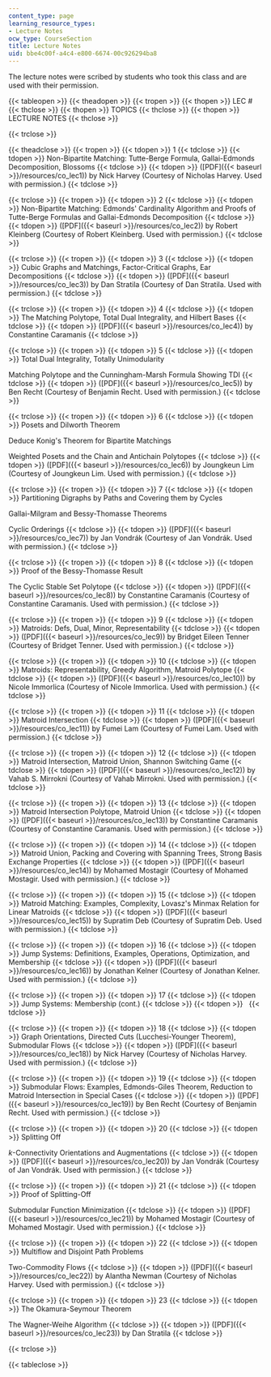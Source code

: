 ```yaml
---
content_type: page
learning_resource_types:
- Lecture Notes
ocw_type: CourseSection
title: Lecture Notes
uid: bbe4c00f-a4c4-e800-6674-00c926294ba8
---
```


The lecture notes were scribed by students who took this class and are used with their permission.

{{< tableopen >}}
{{< theadopen >}}
{{< tropen >}}
{{< thopen >}}
LEC #
{{< thclose >}}
{{< thopen >}}
TOPICS
{{< thclose >}}
{{< thopen >}}
LECTURE NOTES
{{< thclose >}}

{{< trclose >}}

{{< theadclose >}}
{{< tropen >}}
{{< tdopen >}}
1
{{< tdclose >}}
{{< tdopen >}}
Non-Bipartite Matching: Tutte-Berge Formula, Gallai-Edmonds Decomposition, Blossoms
{{< tdclose >}}
{{< tdopen >}}
([PDF]({{< baseurl >}}/resources/co_lec1)) by Nick Harvey (Courtesy of Nicholas Harvey. Used with permission.)
{{< tdclose >}}

{{< trclose >}}
{{< tropen >}}
{{< tdopen >}}
2
{{< tdclose >}}
{{< tdopen >}}
Non-Bipartite Matching: Edmonds' Cardinality Algorithm and Proofs of Tutte-Berge Formulas and Gallai-Edmonds Decomposition
{{< tdclose >}}
{{< tdopen >}}
([PDF]({{< baseurl >}}/resources/co_lec2)) by Robert Kleinberg (Courtesy of Robert Kleinberg. Used with permission.)
{{< tdclose >}}

{{< trclose >}}
{{< tropen >}}
{{< tdopen >}}
3
{{< tdclose >}}
{{< tdopen >}}
Cubic Graphs and Matchings, Factor-Critical Graphs, Ear Decompositions
{{< tdclose >}}
{{< tdopen >}}
([PDF]({{< baseurl >}}/resources/co_lec3)) by Dan Stratila (Courtesy of Dan Stratila. Used with permission.)
{{< tdclose >}}

{{< trclose >}}
{{< tropen >}}
{{< tdopen >}}
4
{{< tdclose >}}
{{< tdopen >}}
The Matching Polytope, Total Dual Integrality, and Hilbert Bases
{{< tdclose >}}
{{< tdopen >}}
([PDF]({{< baseurl >}}/resources/co_lec4)) by Constantine Caramanis
{{< tdclose >}}

{{< trclose >}}
{{< tropen >}}
{{< tdopen >}}
5
{{< tdclose >}}
{{< tdopen >}}
Total Dual Integrality, Totally Unimodularity  
  
Matching Polytope and the Cunningham-Marsh Formula Showing TDI
{{< tdclose >}}
{{< tdopen >}}
([PDF]({{< baseurl >}}/resources/co_lec5)) by Ben Recht (Courtesy of Benjamin Recht. Used with permission.)
{{< tdclose >}}

{{< trclose >}}
{{< tropen >}}
{{< tdopen >}}
6
{{< tdclose >}}
{{< tdopen >}}
Posets and Dilworth Theorem  
  
Deduce Konig's Theorem for Bipartite Matchings  
  
Weighted Posets and the Chain and Antichain Polytopes
{{< tdclose >}}
{{< tdopen >}}
([PDF]({{< baseurl >}}/resources/co_lec6)) by Joungkeun Lim (Courtesy of Joungkeun Lim. Used with permission.)
{{< tdclose >}}

{{< trclose >}}
{{< tropen >}}
{{< tdopen >}}
7
{{< tdclose >}}
{{< tdopen >}}
Partitioning Digraphs by Paths and Covering them by Cycles  
  
Gallai-Milgram and Bessy-Thomasse Theorems  
  
Cyclic Orderings
{{< tdclose >}}
{{< tdopen >}}
([PDF]({{< baseurl >}}/resources/co_lec7)) by Jan Vondrák (Courtesy of Jan Vondrák. Used with permission.)
{{< tdclose >}}

{{< trclose >}}
{{< tropen >}}
{{< tdopen >}}
8
{{< tdclose >}}
{{< tdopen >}}
Proof of the Bessy-Thomasse Result  
  
The Cyclic Stable Set Polytope
{{< tdclose >}}
{{< tdopen >}}
([PDF]({{< baseurl >}}/resources/co_lec8)) by Constantine Caramanis (Courtesy of Constantine Caramanis. Used with permission.)
{{< tdclose >}}

{{< trclose >}}
{{< tropen >}}
{{< tdopen >}}
9
{{< tdclose >}}
{{< tdopen >}}
Matroids: Defs, Dual, Minor, Representability
{{< tdclose >}}
{{< tdopen >}}
([PDF]({{< baseurl >}}/resources/co_lec9)) by Bridget Eileen Tenner (Courtesy of Bridget Tenner. Used with permission.)
{{< tdclose >}}

{{< trclose >}}
{{< tropen >}}
{{< tdopen >}}
10
{{< tdclose >}}
{{< tdopen >}}
Matroids: Representability, Greedy Algorithm, Matroid Polytope
{{< tdclose >}}
{{< tdopen >}}
([PDF]({{< baseurl >}}/resources/co_lec10)) by Nicole Immorlica (Courtesy of Nicole Immorlica. Used with permission.)
{{< tdclose >}}

{{< trclose >}}
{{< tropen >}}
{{< tdopen >}}
11
{{< tdclose >}}
{{< tdopen >}}
Matroid Intersection
{{< tdclose >}}
{{< tdopen >}}
([PDF]({{< baseurl >}}/resources/co_lec11)) by Fumei Lam (Courtesy of Fumei Lam. Used with permission.)
{{< tdclose >}}

{{< trclose >}}
{{< tropen >}}
{{< tdopen >}}
12
{{< tdclose >}}
{{< tdopen >}}
Matroid Intersection, Matroid Union, Shannon Switching Game
{{< tdclose >}}
{{< tdopen >}}
([PDF]({{< baseurl >}}/resources/co_lec12)) by Vahab S. Mirrokni (Courtesy of Vahab Mirrokni. Used with permission.)
{{< tdclose >}}

{{< trclose >}}
{{< tropen >}}
{{< tdopen >}}
13
{{< tdclose >}}
{{< tdopen >}}
Matroid Intersection Polytope, Matroid Union
{{< tdclose >}}
{{< tdopen >}}
([PDF]({{< baseurl >}}/resources/co_lec13)) by Constantine Caramanis (Courtesy of Constantine Caramanis. Used with permission.)
{{< tdclose >}}

{{< trclose >}}
{{< tropen >}}
{{< tdopen >}}
14
{{< tdclose >}}
{{< tdopen >}}
Matroid Union, Packing and Covering with Spanning Trees, Strong Basis Exchange Properties
{{< tdclose >}}
{{< tdopen >}}
([PDF]({{< baseurl >}}/resources/co_lec14)) by Mohamed Mostagir (Courtesy of Mohamed Mostagir. Used with permission.)
{{< tdclose >}}

{{< trclose >}}
{{< tropen >}}
{{< tdopen >}}
15
{{< tdclose >}}
{{< tdopen >}}
Matroid Matching: Examples, Complexity, Lovasz's Minmax Relation for Linear Matroids
{{< tdclose >}}
{{< tdopen >}}
([PDF]({{< baseurl >}}/resources/co_lec15)) by Supratim Deb (Courtesy of Supratim Deb. Used with permission.)
{{< tdclose >}}

{{< trclose >}}
{{< tropen >}}
{{< tdopen >}}
16
{{< tdclose >}}
{{< tdopen >}}
Jump Systems: Definitions, Examples, Operations, Optimization, and Membership
{{< tdclose >}}
{{< tdopen >}}
([PDF]({{< baseurl >}}/resources/co_lec16)) by Jonathan Kelner (Courtesy of Jonathan Kelner. Used with permission.)
{{< tdclose >}}

{{< trclose >}}
{{< tropen >}}
{{< tdopen >}}
17
{{< tdclose >}}
{{< tdopen >}}
Jump Systems: Membership (cont.)
{{< tdclose >}}
{{< tdopen >}}
 
{{< tdclose >}}

{{< trclose >}}
{{< tropen >}}
{{< tdopen >}}
18
{{< tdclose >}}
{{< tdopen >}}
Graph Orientations, Directed Cuts (Lucchesi-Younger Theorem), Submodular Flows
{{< tdclose >}}
{{< tdopen >}}
([PDF]({{< baseurl >}}/resources/co_lec18)) by Nick Harvey (Courtesy of Nicholas Harvey. Used with permission.)
{{< tdclose >}}

{{< trclose >}}
{{< tropen >}}
{{< tdopen >}}
19
{{< tdclose >}}
{{< tdopen >}}
Submodular Flows: Examples, Edmonds-Giles Theorem, Reduction to Matroid Intersection in Special Cases
{{< tdclose >}}
{{< tdopen >}}
([PDF]({{< baseurl >}}/resources/co_lec19)) by Ben Recht (Courtesy of Benjamin Recht. Used with permission.)
{{< tdclose >}}

{{< trclose >}}
{{< tropen >}}
{{< tdopen >}}
20
{{< tdclose >}}
{{< tdopen >}}
Splitting Off  
  
$k$-Connectivity Orientations and Augmentations
{{< tdclose >}}
{{< tdopen >}}
([PDF]({{< baseurl >}}/resources/co_lec20)) by Jan Vondrák (Courtesy of Jan Vondrák. Used with permission.)
{{< tdclose >}}

{{< trclose >}}
{{< tropen >}}
{{< tdopen >}}
21
{{< tdclose >}}
{{< tdopen >}}
Proof of Splitting-Off  
  
Submodular Function Minimization
{{< tdclose >}}
{{< tdopen >}}
([PDF]({{< baseurl >}}/resources/co_lec21)) by Mohamed Mostagir (Courtesy of Mohamed Mostagir. Used with permission.)
{{< tdclose >}}

{{< trclose >}}
{{< tropen >}}
{{< tdopen >}}
22
{{< tdclose >}}
{{< tdopen >}}
Multiflow and Disjoint Path Problems  
  
Two-Commodity Flows
{{< tdclose >}}
{{< tdopen >}}
([PDF]({{< baseurl >}}/resources/co_lec22)) by Alantha Newman (Courtesy of Nicholas Harvey. Used with permission.)
{{< tdclose >}}

{{< trclose >}}
{{< tropen >}}
{{< tdopen >}}
23
{{< tdclose >}}
{{< tdopen >}}
The Okamura-Seymour Theorem  
  
The Wagner-Weihe Algorithm
{{< tdclose >}}
{{< tdopen >}}
([PDF]({{< baseurl >}}/resources/co_lec23)) by Dan Stratila
{{< tdclose >}}

{{< trclose >}}

{{< tableclose >}}